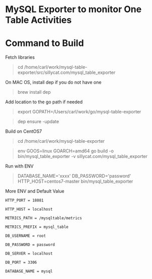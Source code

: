 # MySQL Exporter to monitor One Table Activities

# Command to Build

Fetch libraries

> cd /home/carl/work/mysql-table-exporter/src/sillycat.com/mysql_table_exporter

On MAC OS, install dep if you do not have one

>brew install dep

Add location to the go path if needed

>export GOPATH=/Users/carl/work/go/mysql-table-exporter

> dep ensure -update

Build on CentOS7

> cd /home/carl/work/mysql-table-exporter

> env GOOS=linux GOARCH=amd64 go build -o bin/mysql_table_exporter -v sillycat.com/mysql_table_exporter

Run with ENV

>DATABASE_NAME='xxxx' DB_PASSWORD='password' HTTP_HOST=centos7-master bin/mysql_table_exporter

More ENV and Default Value

```
HTTP_PORT = 18081

HTTP_HOST = localhost

METRICS_PATH = /mysqltable/metrics

METRICS_PREFIX = mysql_table

DB_USERNAME = root

DB_PASSWORD = password

DB_SERVER = localhost

DB_PORT = 3306

DATABASE_NAME = mysql
```
